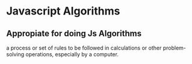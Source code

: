 # Javascript Algorithms

## Appropiate for doing Js Algorithms

 a process or set of rules to be followed in calculations or other problem-solving operations, especially by a computer.
